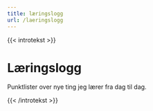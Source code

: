 ```yaml
---
title: læringslogg
url: /laeringslogg
---
```

{{< introtekst >}}
<h1>Læringslogg</h1>
<p class="ingress">Punktlister over nye ting jeg lærer fra dag til dag.</p>
{{< /introtekst >}}
